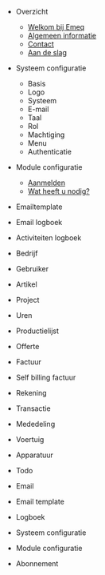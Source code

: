 - Overzicht

  - [Welkom bij Emeq](README.md)
  - [Algemeen informatie](overview/history.md)
  - [Contact](overview/contact.md)
  - [Aan de slag](overview/Aanmelden.md)
  

- Systeem configuratie

  - Basis
  - Logo
  - Systeem
  - E-mail
  - Taal 
  - Rol
  - Machtiging
  - Menu
  - Authenticatie

- Module configuratie

  - [Aanmelden](subscription/join_emeq.md)
  - [Wat heeft u nodig?](subscription/requirements.md)

- Emailtemplate
- Email logboek
- Activiteiten logboek

- Bedrijf
- Gebruiker
- Artikel
- Project
- Uren
- Productielijst
- Offerte
- Factuur
- Self billing factuur
- Rekening
- Transactie
- Mededeling
- Voertuig
- Apparatuur
- Todo
- Email
- Email template
- Logboek
- Systeem configuratie
- Module configuratie
- Abonnement
